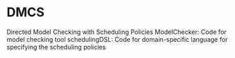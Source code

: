 # DMCS
 
Directed Model Checking with Scheduling Policies
ModelChecker: Code for model checking tool
schedulingDSL: Code for domain-specific language for specifying the scheduling policies
